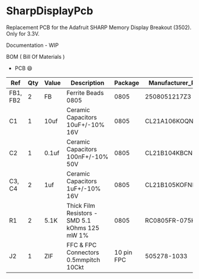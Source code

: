 # SharpDisplayPcb


Replacement PCB for the Adafruit SHARP Memory Display Breakout (3502). Only for 3.3V.


Documentation - WIP

BOM ( Bill Of Materials )
- PCB 😄



| Ref | Qty | Value  | Description                       | Package | Manufacturer_Part | Mouser_Part          | 
------------|----------|--------|-----------------------------------|---------|-------------------|----------------------|
| FB1, FB2  |    2     |   FB   |  Ferrite Beads 0805               | 0805    | 2508051217Z3      | 623-2508051217Z3     |
| C1        |    1     |  10uf  | Ceramic Capacitors 10uF+/-10% 16V | 0805    |  CL21A106KOQNNNG  |  187-CL21A106KOQNNNG |
| C2        |    1     | 0.1uf  | Ceramic Capacitors 100nF+/-10% 50V  | 0805    |  CL21B104KBCNNNC   |  187-CL21B104KBCNNNC  |
| C3, C4    |    2     |  1uf   | Ceramic Capacitors 1uF+/-10% 16V  | 0805    |  CL21B105KOFNNNF  |  187-CL21B105KOFNNNF |
| R1        |    2     |  5.1K   | Thick Film Resistors - SMD 5.1 kOhms 125 mW 1%   | 0805    |  RC0805FR-075K1L   |  603-RC0805FR-075K1L  |
| J2        |    1     |  ZIF   | FFC & FPC Connectors 0.5mmpitch 10Ckt | 10 pin FPC    |  505278-1033   |  538-505278-1033  |


